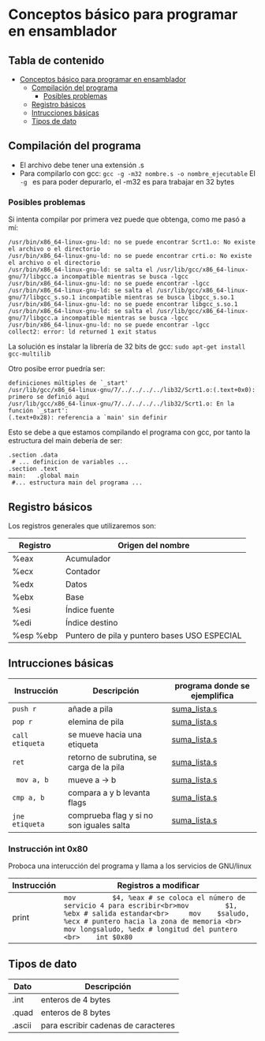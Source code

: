 # <a id='s1' />Conceptos básico para programar en ensamblador   

## Tabla de contenido
* [Conceptos básico para programar en ensamblador ](#s1)
  * [Compilación del programa  ](#s1-1)
      * [Posibles problemas  ](#s1-1-1)
  * [Registro básicos  ](#s1-2)
  * [Intrucciones básicas ](#s1-3)
  * [Tipos de dato  ](#s1-4)

## <a id='s1-1' />Compilación del programa  
- El archivo debe tener una extensión .s 
- Para compilarlo con gcc: `gcc -g -m32 nombre.s -o nombre_ejecutable`
El `-g ` es para poder depurarlo, el -m32 es para trabajar en 32 bytes  


### <a id='s1-1-1' />Posibles problemas  

Si intenta compilar por primera vez puede que obtenga, como me pasó a mí:
```shell
/usr/bin/x86_64-linux-gnu-ld: no se puede encontrar Scrt1.o: No existe el archivo o el directorio
/usr/bin/x86_64-linux-gnu-ld: no se puede encontrar crti.o: No existe el archivo o el directorio
/usr/bin/x86_64-linux-gnu-ld: se salta el /usr/lib/gcc/x86_64-linux-gnu/7/libgcc.a incompatible mientras se busca -lgcc
/usr/bin/x86_64-linux-gnu-ld: no se puede encontrar -lgcc
/usr/bin/x86_64-linux-gnu-ld: se salta el /usr/lib/gcc/x86_64-linux-gnu/7/libgcc_s.so.1 incompatible mientras se busca libgcc_s.so.1
/usr/bin/x86_64-linux-gnu-ld: no se puede encontrar libgcc_s.so.1
/usr/bin/x86_64-linux-gnu-ld: se salta el /usr/lib/gcc/x86_64-linux-gnu/7/libgcc.a incompatible mientras se busca -lgcc
/usr/bin/x86_64-linux-gnu-ld: no se puede encontrar -lgcc
collect2: error: ld returned 1 exit status
```

La solución es instalar la librería de 32 bits de gcc:
`sudo apt-get install gcc-multilib`

Otro posibe error puedría ser:
 ```shell
 definiciones múltiples de `_start'
/usr/lib/gcc/x86_64-linux-gnu/7/../../../../lib32/Scrt1.o:(.text+0x0): primero se definió aquí
/usr/lib/gcc/x86_64-linux-gnu/7/../../../../lib32/Scrt1.o: En la función `_start':
(.text+0x28): referencia a `main' sin definir

```
Esto se debe a que estamos compilando el programa con gcc, por tanto la estructura del main debería de ser:
```assembler
.section .data
 # ... definicion de variables ...
.section .text
main:	.global main
 #... estructura main del programa ... 
```

## <a id='s1-2' />Registro básicos  
Los registros generales que utilizaremos son:


Registro | Origen del nombre  
--- | ---   
%eax | Acumulador  
%ecx | Contador  
%edx | Datos  
%ebx | Base  
%esi | Índice fuente  
%edi |Índice destino  
%esp %ebp | Puntero de pila y puntero bases USO ESPECIAL  

## <a id='s1-3' />Intrucciones básicas 


Instrucción | Descripción | programa donde se ejemplifica
--- | ---- |---    
`push r` | añade a pila | [suma_lista.s](suma_lista.s)   
`pop r`| elemina de pila | [suma_lista.s](suma_lista.s)   
`call etiqueta` | se mueve hacia una etiqueta | [suma_lista.s](suma_lista.s)  
`ret` | retorno de subrutina, se carga de la pila | [suma_lista.s](suma_lista.s)   
` mov a, b` | mueve a -> b | [suma_lista.s](suma_lista.s)   
`cmp a, b` | compara a y b levanta flags | [suma_lista.s](suma_lista.s)   
`jne etiqueta` | comprueba flag y si no son iguales salta | [suma_lista.s](suma_lista.s)  

### Instrucción int 0x80  
Proboca una interucción del programa y llama a los servicios de GNU/linux 

Instrucción | Registros a modificar   
--- | ---  
print | 	```mov         $4, %eax # se coloca el número de servicio 4 para escribir<br>mov         $1, %ebx # salida estandar<br> 	mov    $saludo, %ecx # puntero hacia la zona de memoria <br>	mov longsaludo, %edx # longitud del puntero <br>	int $0x80```

## <a id='s1-4' />Tipos de dato  


Dato | Descripción
--- | ---
.int | enteros de 4 bytes  
.quad | enteros de 8 bytes  
.ascii | para escribir cadenas de caracteres  
